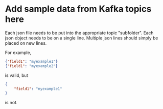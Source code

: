 # Add sample data from Kafka topics here

Each json file needs to be put into the appropriate topic "subfolder".  Each json object needs to be on a single line.  Multiple json lines should simply be placed on new lines.

For example, 

```json
{"field1": "myexample1"}
{"field1": "myexample2"}
```

is valid, but

```json
{
    "field1": "myexample1"
}
```

is not.